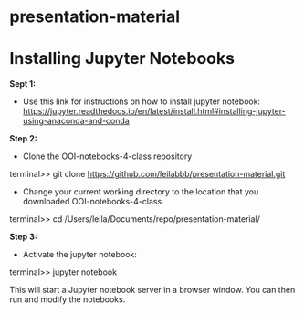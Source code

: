 # presentation-material


# Installing Jupyter Notebooks

**Sept 1:** 
- Use this link for instructions on how to install jupyter notebook:
https://jupyter.readthedocs.io/en/latest/install.html#installing-jupyter-using-anaconda-and-conda

**Step 2:**
- Clone the OOI-notebooks-4-class repository

terminal>> git clone https://github.com/leilabbb/presentation-material.git

- Change your current working directory to the location that you downloaded OOI-notebooks-4-class

terminal>> cd /Users/leila/Documents/repo/presentation-material/

**Step 3:**
- Activate the jupyter notebook:

terminal>> jupyter notebook

This will start a Jupyter notebook server in a browser window. You can then run and modify the notebooks.
